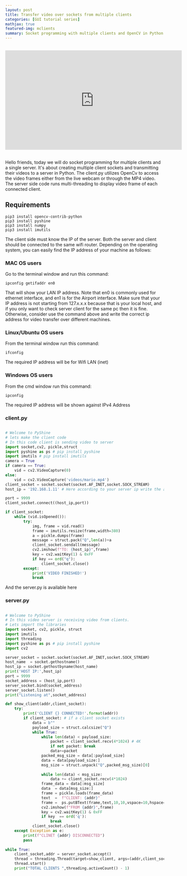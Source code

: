 ```yaml
---
layout: post
title: Transfer video over sockets from multiple clients
categories: [GUI tutorial series]
mathjax: true
featured-img: mclients
summary: Socket programming with multiple clients and OpenCV in Python
---
```


<br>
<div align="center">
<iframe width="560" height="315" src="https://www.youtube.com/embed/1skHb3IjOr4" frameborder="0" allow="accelerometer; autoplay; clipboard-write; encrypted-media; gyroscope; picture-in-picture" allowfullscreen></iframe>
</div>
<br>


Hello friends, today we will do socket programming for multiple clients and a single server. It's about creating multiple client sockets and transmitting their 
videos to a server in Python. The client.py utilizes OpenCv to access the video frames either from the live webcam or through the MP4 video. The server side code 
runs multi-threading to display video frame of each connected client. 

## Requirements

```
pip3 install opencv-contrib-python
pip3 install pyshine
pip3 install numpy
pip3 install imutils
```

The client side must know the IP of the server. Both the server and client should be connected to the same wifi router. Depending on the operating system, you can easily find the IP address of your machine as follows:

### MAC OS users

Go to the terminal window and run this command:

```
ipconfig getifaddr en0

```
That will show your LAN IP address. Note that en0 is commonly used for ethernet interface, and en1 is for the Airport interface. Make sure that your IP address is not starting from 127.x.x.x because that is your local host, and if you only want to check server client for the same pc then it is fine. Otherwise, consider use the command above and write the correct ip address for video transfer over different machines. 


### Linux/Ubuntu OS users

From the terminal window run this command:

```
ifconfig
```
The required IP address will be for Wifi LAN (inet)

### Windows OS users

From the cmd window run this command:

```
ipconfig
```

The required IP address will be shown against IPv4 Address




### client.py

```python

# Welcome to PyShine
# lets make the client code
# In this code client is sending video to server
import socket,cv2, pickle,struct
import pyshine as ps # pip install pyshine
import imutils # pip install imutils
camera = True
if camera == True:
	vid = cv2.VideoCapture(0)
else:
	vid = cv2.VideoCapture('videos/mario.mp4')
client_socket = socket.socket(socket.AF_INET,socket.SOCK_STREAM)
host_ip = '192.168.1.11' # Here according to your server ip write the address

port = 9999
client_socket.connect((host_ip,port))

if client_socket: 
	while (vid.isOpened()):
		try:
			img, frame = vid.read()
			frame = imutils.resize(frame,width=380)
			a = pickle.dumps(frame)
			message = struct.pack("Q",len(a))+a
			client_socket.sendall(message)
			cv2.imshow(f"TO: {host_ip}",frame)
			key = cv2.waitKey(1) & 0xFF
			if key == ord("q"):
				client_socket.close()
		except:
			print('VIDEO FINISHED!')
			break

```

And the server.py is available here

### server.py

```python

# Welcome to PyShine
# In this video server is receiving video from clients.
# Lets import the libraries
import socket, cv2, pickle, struct
import imutils
import threading
import pyshine as ps # pip install pyshine
import cv2

server_socket = socket.socket(socket.AF_INET,socket.SOCK_STREAM)
host_name  = socket.gethostname()
host_ip = socket.gethostbyname(host_name)
print('HOST IP:',host_ip)
port = 9999
socket_address = (host_ip,port)
server_socket.bind(socket_address)
server_socket.listen()
print("Listening at",socket_address)

def show_client(addr,client_socket):
	try:
		print('CLIENT {} CONNECTED!'.format(addr))
		if client_socket: # if a client socket exists
			data = b""
			payload_size = struct.calcsize("Q")
			while True:
				while len(data) < payload_size:
					packet = client_socket.recv(4*1024) # 4K
					if not packet: break
					data+=packet
				packed_msg_size = data[:payload_size]
				data = data[payload_size:]
				msg_size = struct.unpack("Q",packed_msg_size)[0]
				
				while len(data) < msg_size:
					data += client_socket.recv(4*1024)
				frame_data = data[:msg_size]
				data  = data[msg_size:]
				frame = pickle.loads(frame_data)
				text  =  f"CLIENT: {addr}"
				frame =  ps.putBText(frame,text,10,10,vspace=10,hspace=1,font_scale=0.7, 						background_RGB=(255,0,0),text_RGB=(255,250,250))
				cv2.imshow(f"FROM {addr}",frame)
				key = cv2.waitKey(1) & 0xFF
				if key  == ord('q'):
					break
			client_socket.close()
	except Exception as e:
		print(f"CLINET {addr} DISCONNECTED")
		pass
		
while True:
	client_socket,addr = server_socket.accept()
	thread = threading.Thread(target=show_client, args=(addr,client_socket))
	thread.start()
	print("TOTAL CLIENTS ",threading.activeCount() - 1)
	
				

```




